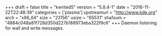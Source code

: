 +++
draft = false
title = "kwrited5"
version = "5.8.4-1"
date = "2016-11-22T22:48:39"
categories = ['plasma']
upstreamurl = "http://www.kde.org"
arch = "x86_64"
size = "23156"
usize = "65531"
sha1sum = "4884c048a81f728d350d227b188973eba322f9c6"
+++
Daemon listening for wall and write messages.